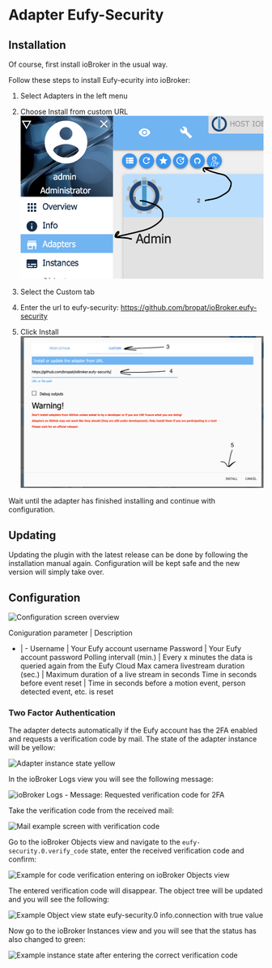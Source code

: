 # Adapter Eufy-Security
## Installation

Of course, first install ioBroker in the usual way.

Follow these steps to install Eufy-ecurity into ioBroker:

1. Select Adapters in the left menu
2. Choose Install from custom URL
![Install from custom url](./img/Install01.png)

3. Select the Custom tab
4. Enter the url to eufy-security: https://github.com/bropat/ioBroker.eufy-security
5. Click Install
![Install eufy-security](./img/Install02.png)

Wait until the adapter has finished installing and continue with configuration.

## Updating
Updating the plugin with the latest release can be done by following the installation manual again. Configuration will be kept safe and the new version will simply take over.

## Configuration

![Configuration screen overview](./img/config01.png)

Coniguration parameter | Description
- | -
Username | Your Eufy account username
Password | Your Eufy account password
Polling intervall (min.) | Every x minutes the data is queried again from the Eufy Cloud
Max camera livestream duration (sec.) | Maximum duration of a live stream in seconds
Time in seconds before event reset | Time in seconds before a motion event, person detected event, etc. is reset

### Two Factor Authentication

The adapter detects automatically if the Eufy account has the 2FA enabled and requests a verification code by mail. The state of the adapter instance will be yellow:

![Adapter instance state yellow](./img/config02.png)

In the ioBroker Logs view you will see the following message:

![ioBroker Logs - Message: Requested verification code for 2FA](./img/config03.png)

Take the verification code from the received mail:

![Mail example screen with verification code](./img/config04.png)

Go to the ioBroker Objects view and navigate to the `eufy-security.0.verify_code` state, enter the received verification code and confirm:

![Example for code verification entering on ioBroker Objects view](./img/config05.png)

The entered verification code will disappear. 
The object tree will be updated and you will see the following:

![Example Object view state eufy-security.0 info.connection with true value](./img/config06.png)

Now go to the ioBroker Instances view and you will see that the status has also changed to green:

![Example instance state after entering the correct verification code](./img/config07.png)
